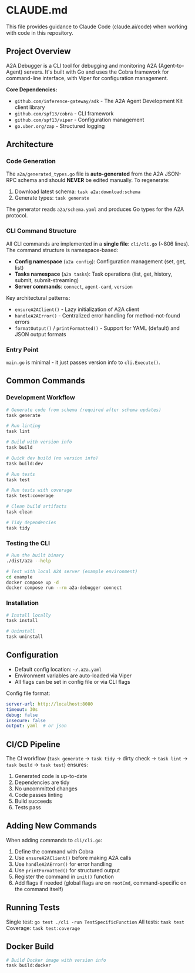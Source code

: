 # CLAUDE.md

This file provides guidance to Claude Code (claude.ai/code) when working with code in this repository.

## Project Overview

A2A Debugger is a CLI tool for debugging and monitoring A2A (Agent-to-Agent) servers. It's built with Go and uses the Cobra framework for command-line interface, with Viper for configuration management.

**Core Dependencies:**
- `github.com/inference-gateway/adk` - The A2A Agent Development Kit client library
- `github.com/spf13/cobra` - CLI framework
- `github.com/spf13/viper` - Configuration management
- `go.uber.org/zap` - Structured logging

## Architecture

### Code Generation

The `a2a/generated_types.go` file is **auto-generated** from the A2A JSON-RPC schema and should **NEVER** be edited manually. To regenerate:

1. Download latest schema: `task a2a:download:schema`
2. Generate types: `task generate`

The generator reads `a2a/schema.yaml` and produces Go types for the A2A protocol.

### CLI Command Structure

All CLI commands are implemented in a **single file**: `cli/cli.go` (~806 lines). The command structure is namespace-based:

- **Config namespace** (`a2a config`): Configuration management (set, get, list)
- **Tasks namespace** (`a2a tasks`): Task operations (list, get, history, submit, submit-streaming)
- **Server commands**: `connect`, `agent-card`, `version`

Key architectural patterns:
- `ensureA2AClient()` - Lazy initialization of A2A client
- `handleA2AError()` - Centralized error handling for method-not-found errors
- `formatOutput()` / `printFormatted()` - Support for YAML (default) and JSON output formats

### Entry Point

`main.go` is minimal - it just passes version info to `cli.Execute()`.

## Common Commands

### Development Workflow

```bash
# Generate code from schema (required after schema updates)
task generate

# Run linting
task lint

# Build with version info
task build

# Quick dev build (no version info)
task build:dev

# Run tests
task test

# Run tests with coverage
task test:coverage

# Clean build artifacts
task clean

# Tidy dependencies
task tidy
```

### Testing the CLI

```bash
# Run the built binary
./dist/a2a --help

# Test with local A2A server (example environment)
cd example
docker compose up -d
docker compose run --rm a2a-debugger connect
```

### Installation

```bash
# Install locally
task install

# Uninstall
task uninstall
```

## Configuration

- Default config location: `~/.a2a.yaml`
- Environment variables are auto-loaded via Viper
- All flags can be set in config file or via CLI flags

Config file format:
```yaml
server-url: http://localhost:8080
timeout: 30s
debug: false
insecure: false
output: yaml  # or json
```

## CI/CD Pipeline

The CI workflow (`task generate` → `task tidy` → dirty check → `task lint` → `task build` → `task test`) ensures:
1. Generated code is up-to-date
2. Dependencies are tidy
3. No uncommitted changes
4. Code passes linting
5. Build succeeds
6. Tests pass

## Adding New Commands

When adding commands to `cli/cli.go`:
1. Define the command with Cobra
2. Use `ensureA2AClient()` before making A2A calls
3. Use `handleA2AError()` for error handling
4. Use `printFormatted()` for structured output
5. Register the command in `init()` function
6. Add flags if needed (global flags are on `rootCmd`, command-specific on the command itself)

## Running Tests

Single test: `go test ./cli -run TestSpecificFunction`
All tests: `task test`
Coverage: `task test:coverage`

## Docker Build

```bash
# Build Docker image with version info
task build:docker
```
